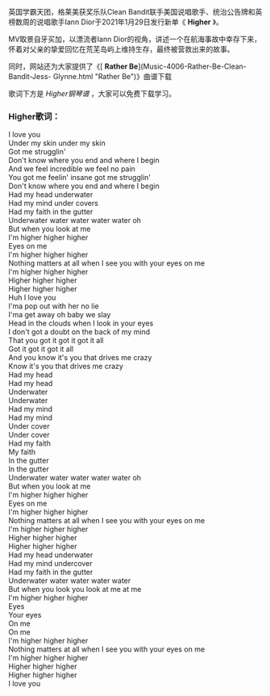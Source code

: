 

英国学霸天团，格莱美获奖乐队Clean Bandit联手美国说唱歌手、统治公告牌和英榜数周的说唱歌手Iann Dior于2021年1月29日发行新单《
**Higher** 》。

MV取景自牙买加，以漂流者Iann Dior的视角，讲述一个在航海事故中幸存下来，怀着对父亲的挚爱回忆在荒芜岛屿上维持生存，最终被营救出来的故事。

同时，网站还为大家提供了《[ **Rather Be**](Music-4006-Rather-Be-Clean-Bandit-Jess-
Glynne.html "Rather Be")》曲谱下载

歌词下方是 _Higher钢琴谱_ ，大家可以免费下载学习。

### Higher歌词：

I love you  
Under my skin under my skin  
Got me strugglin'  
Don't know where you end and where I begin  
And we feel incredible we feel no pain  
You got me feelin' insane got me strugglin'  
Don't know where you end and where I begin  
Had my head underwater  
Had my mind under covers  
Had my faith in the gutter  
Underwater water water water water oh  
But when you look at me  
I'm higher higher higher  
Eyes on me  
I'm higher higher higher  
Nothing matters at all when I see you with your eyes on me  
I'm higher higher higher  
Higher higher higher  
Higher higher higher  
Huh I love you  
I'ma pop out with her no lie  
I'ma get away oh baby we slay  
Head in the clouds when I look in your eyes  
I don't got a doubt on the back of my mind  
That you got it got it got it all  
Got it got it got it all  
And you know it's you that drives me crazy  
Know it's you that drives me crazy  
Had my head  
Had my head  
Underwater  
Underwater  
Had my mind  
Had my mind  
Under cover  
Under cover  
Had my faith  
My faith  
In the gutter  
In the gutter  
Underwater water water water water oh  
But when you look at me  
I'm higher higher higher  
Eyes on me  
I'm higher higher higher  
Nothing matters at all when I see you with your eyes on me  
I'm higher higher higher  
Higher higher higher  
Higher higher higher  
Had my head underwater  
Had my mind undercover  
Had my faith in the gutter  
Underwater water water water water  
But when you look you look at me at me  
I'm higher higher higher  
Eyes  
Your eyes  
On me  
On me  
I'm higher higher higher  
Nothing matters at all when I see you with your eyes on me  
I'm higher higher higher  
Higher higher higher  
Higher higher higher  
I love you

